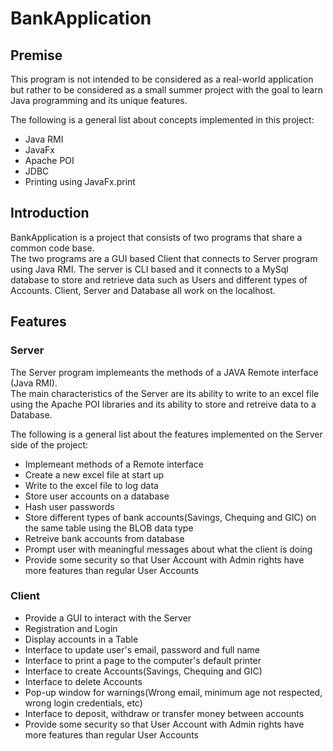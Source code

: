 # BankApplication

## Premise
This program is not intended to be considered as a real-world application but rather to be considered as a small summer project
with the goal to learn Java programming and its unique features.

The following is a general list about concepts implemented in this project:
* Java RMI
* JavaFx
* Apache POI
* JDBC
* Printing using JavaFx.print

## Introduction
BankApplication is a project that consists of two programs that share a common code base.</br>
The two programs are a GUI based Client that connects to Server program using Java RMI.
The server is CLI based and it connects to a MySql database to store and retrieve data such as Users and different types
of Accounts. Client, Server and Database all work on the localhost.</br>

## Features
### Server
The Server program implemeants the methods of a JAVA Remote interface (Java RMI).</br>
The main characteristics of the Server are its ability to write to an excel file using the Apache POI libraries and
its ability to store and retreive data to a Database.

The following is a general list about the features implemented on the Server side of the project:
* Implemeant methods of a Remote interface
* Create a new excel file at start up
* Write to the excel file to log data
* Store user accounts on a database
* Hash user passwords
* Store different types of bank accounts(Savings, Chequing and GIC) on the same table using the BLOB data type
* Retreive bank accounts from database
* Prompt user with meaningful messages about what the client is doing
* Provide some security so that User Account with Admin rights have more features than regular User Accounts

### Client
* Provide a GUI to interact with the Server
* Registration and Login
* Display accounts in a Table
* Interface to update user's email, password and full name
* Interface to print a page to the computer's default printer
* Interface to create Accounts(Savings, Chequing and GIC)
* Interface to delete Accounts
* Pop-up window for warnings(Wrong email, minimum age not respected, wrong login credentials, etc)
* Interface to deposit, withdraw or transfer money between accounts
* Provide some security so that User Account with Admin rights have more features than regular User Accounts
